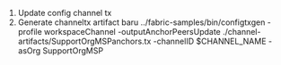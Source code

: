 1. Update config channel tx
2. Generate channeltx artifact baru
../fabric-samples/bin/configtxgen -profile workspaceChannel -outputAnchorPeersUpdate ./channel-artifacts/SupportOrgMSPanchors.tx -channelID $CHANNEL_NAME -asOrg SupportOrgMSP